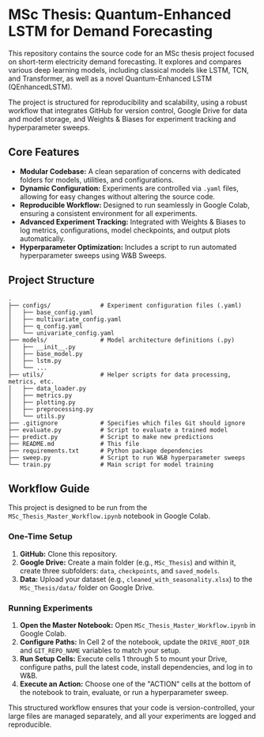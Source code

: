 # MSc Thesis: Quantum-Enhanced LSTM for Demand Forecasting

This repository contains the source code for an MSc thesis project focused on short-term electricity demand forecasting. It explores and compares various deep learning models, including classical models like LSTM, TCN, and Transformer, as well as a novel Quantum-Enhanced LSTM (QEnhancedLSTM).

The project is structured for reproducibility and scalability, using a robust workflow that integrates GitHub for version control, Google Drive for data and model storage, and Weights & Biases for experiment tracking and hyperparameter sweeps.

## Core Features

- **Modular Codebase:** A clean separation of concerns with dedicated folders for models, utilities, and configurations.
- **Dynamic Configuration:** Experiments are controlled via `.yaml` files, allowing for easy changes without altering the source code.
- **Reproducible Workflow:** Designed to run seamlessly in Google Colab, ensuring a consistent environment for all experiments.
- **Advanced Experiment Tracking:** Integrated with Weights & Biases to log metrics, configurations, model checkpoints, and output plots automatically.
- **Hyperparameter Optimization:** Includes a script to run automated hyperparameter sweeps using W&B Sweeps.

## Project Structure

```
.
├── configs/              # Experiment configuration files (.yaml)
│   ├── base_config.yaml
│   ├── multivariate_config.yaml
│   ├── q_config.yaml
│   └── univariate_config.yaml
├── models/               # Model architecture definitions (.py)
│   ├── __init__.py
│   ├── base_model.py
│   ├── lstm.py
│   └── ...
├── utils/                # Helper scripts for data processing, metrics, etc.
│   ├── data_loader.py
│   ├── metrics.py
│   ├── plotting.py
│   ├── preprocessing.py
│   └── utils.py
├── .gitignore            # Specifies which files Git should ignore
├── evaluate.py           # Script to evaluate a trained model
├── predict.py            # Script to make new predictions
├── README.md             # This file
├── requirements.txt      # Python package dependencies
├── sweep.py              # Script to run W&B hyperparameter sweeps
└── train.py              # Main script for model training
```

## Workflow Guide

This project is designed to be run from the `MSc_Thesis_Master_Workflow.ipynb` notebook in Google Colab.

### One-Time Setup

1.  **GitHub:** Clone this repository.
2.  **Google Drive:** Create a main folder (e.g., `MSc_Thesis`) and within it, create three subfolders: `data`, `checkpoints`, and `saved_models`.
3.  **Data:** Upload your dataset (e.g., `cleaned_with_seasonality.xlsx`) to the `MSc_Thesis/data/` folder on Google Drive.

### Running Experiments

1.  **Open the Master Notebook:** Open `MSc_Thesis_Master_Workflow.ipynb` in Google Colab.
2.  **Configure Paths:** In Cell 2 of the notebook, update the `DRIVE_ROOT_DIR` and `GIT_REPO_NAME` variables to match your setup.
3.  **Run Setup Cells:** Execute cells 1 through 5 to mount your Drive, configure paths, pull the latest code, install dependencies, and log in to W&B.
4.  **Execute an Action:** Choose one of the "ACTION" cells at the bottom of the notebook to train, evaluate, or run a hyperparameter sweep.

This structured workflow ensures that your code is version-controlled, your large files are managed separately, and all your experiments are logged and reproducible.
